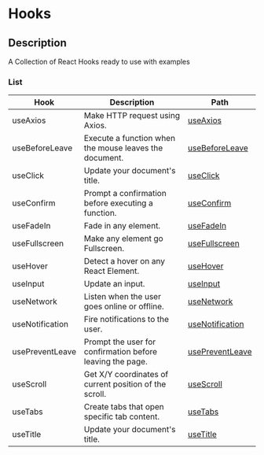 # Hooks

## Description

A Collection of React Hooks ready to use with examples

### List

| Hook            | Description                                               | Path                                                                              |
| --------------- | --------------------------------------------------------- | --------------------------------------------------------------------------------- |
| useAxios        | Make HTTP request using Axios.                            | [useAxios](https://github.com/celine-yoon/hooks/tree/main/useAxios)               |
| useBeforeLeave  | Execute a function when the mouse leaves the document.    | [useBeforeLeave](https://github.com/celine-yoon/hooks/tree/main/useBeforeLeave)   |
| useClick        | Update your document's title.                             | [useClick](https://github.com/celine-yoon/hooks/tree/main/useClick)               |
| useConfirm      | Prompt a confirmation before executing a function.        | [useConfirm](https://github.com/celine-yoon/hooks/tree/main/useConfirm)           |
| useFadeIn       | Fade in any element.                                      | [useFadeIn](https://github.com/celine-yoon/hooks/tree/main/useFadeIn)             |
| useFullscreen   | Make any element go Fullscreen.                           | [useFullscreen](https://github.com/celine-yoon/hooks/tree/main/useFullScreen)     |
| useHover        | Detect a hover on any React Element.                      | [useHover](https://github.com/celine-yoon/hooks/tree/main/useHover)               |
| useInput        | Update an input.                                          | [useInput](https://github.com/celine-yoon/hooks/tree/main/useInput)               |
| useNetwork      | Listen when the user goes online or offline.              | [useNetwork](https://github.com/celine-yoon/hooks/tree/main/useNetwork)           |
| useNotification | Fire notifications to the user.                           | [useNotification](https://github.com/celine-yoon/hooks/tree/main/useNotification) |
| usePreventLeave | Prompt the user for confirmation before leaving the page. | [usePreventLeave](https://github.com/celine-yoon/hooks/tree/main/usePreventLeave) |
| useScroll       | Get X/Y coordinates of current position of the scroll.    | [useScroll](https://github.com/celine-yoon/hooks/tree/main/useScroll)             |
| useTabs         | Create tabs that open specific tab content.               | [useTabs](https://github.com/celine-yoon/hooks/tree/main/useTabs)                 |
| useTitle        | Update your document's title.                             | [useTitle](https://github.com/celine-yoon/hooks/tree/main/useTitle)               |
